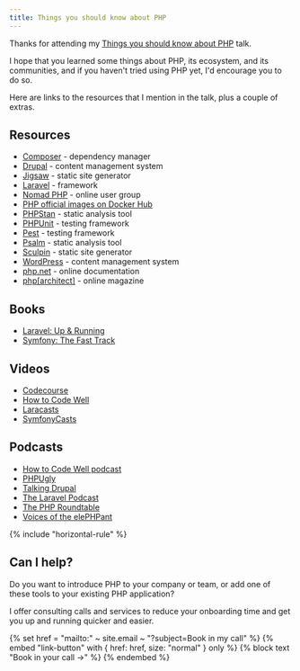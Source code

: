 ```yaml
---
title: Things you should know about PHP
---
```


Thanks for attending my [Things you should know about PHP](/talks/things-you-should-know-about-php) talk.

I hope that you learned some things about PHP, its ecosystem, and its communities, and if you haven't tried using PHP yet, I'd encourage you to do so.

Here are links to the resources that I mention in the talk, plus a couple of extras.

## Resources

- [Composer](https://getcomposer.org) - dependency manager
- [Drupal](https://www.drupal.org) - content management system
- [Jigsaw](https://jigsaw.tighten.co) - static site generator
- [Laravel](https://laravel.com) - framework
- [Nomad PHP](https://nomadphp.com) - online user group
- [PHP official images on Docker Hub](https://hub.docker.com/_/php)
- [PHPStan](https://phpstan.org) - static analysis tool
- [PHPUnit](https://phpunit.de) - testing framework
- [Pest](https://pestphp.com) - testing framework
- [Psalm](https://psalm.dev) - static analysis tool
- [Sculpin](khttps://sculpin.io) - static site generator
- [WordPress](https://wordpress.org) - content management system
- [php.net](https://www.php.net) - online documentation
- [php[architect]](https://www.phparch.com) - online magazine

## Books

- [Laravel: Up & Running](https://www.oreilly.com/library/view/laravel-up/9781492041207)
- [Symfony: The Fast Track](https://symfony.com/book)

## Videos

- [Codecourse](https://codecourse.com)
- [How to Code Well](https://www.howtocodewell.net)
- [Laracasts](https://laracasts.com)
- [SymfonyCasts](https://symfonycasts.com)

## Podcasts

- [How to Code Well podcast](https://howtocodewell.fm)
- [PHPUgly](https://www.phpugly.com)
- [Talking Drupal](https://talkingdrupal.com)
- [The Laravel Podcast](https://laravelpodcast.com)
- [The PHP Roundtable](https://phproundtable.com)
- [Voices of the elePHPant](https://voicesoftheelephpant.com)

{% include "horizontal-rule" %}

## Can I help?

Do you want to introduce PHP to your company or team, or add one of these tools to your existing PHP application?

I offer consulting calls and services to reduce your onboarding time and get you up and running quicker and easier.

<div class="mt-6">
    {% set href = "mailto:" ~ site.email ~ "?subject=Book in my call" %}
    {% embed "link-button" with { href: href, size: "normal" } only %}
        {% block text "Book in your call →" %}
    {% endembed %}
</div>

